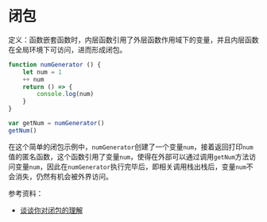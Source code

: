 # 闭包

定义：函数嵌套函数时，内层函数引用了外层函数作用域下的变量，并且内层函数在全局环境下可访问，进而形成闭包。

```js
function numGenerator () {
    let num = 1
    ++ num
    return () => {
        console.log(num)
    }
}

var getNum = numGenerator()
getNum()
```

在这个简单的闭包示例中，`numGenerator`创建了一个变量`num`，接着返回打印`num`值的匿名函数，这个函数引用了变量`num`，使得在外部可以通过调用`getNum`方法访问变量`num`，因此在`numGenerator`执行完毕后，即相关调用栈出栈后，变量`num`不会消失，仍然有机会被外界访问。

参考资料：

- [谈谈你对闭包的理解](https://sanyuan0704.github.io/javascript/004.html#%E4%BB%80%E4%B9%88%E6%98%AF%E9%97%AD%E5%8C%85%EF%BC%9F)

